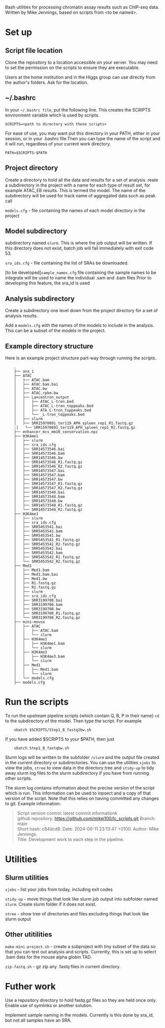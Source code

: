 Bash utilities for processing chromatin assay results such as ChIP-seq data.
Written by Mike Jennings, based on scripts from \<to be named>.

Set up
======
Script file location
--------------------
Clone the repository to a location accessible on your server. You may need to set the permission on the scripts to ensure they are executable.

Users at the home institution and in the Higgs group can use directly from the author's folders. Ask for the location.

~/.bashrc
----------
In your `~/.bashrc file`, put the following line. This creates the SCRIPTS environment variable which is used by scripts.

    SCRIPTS=<path to directory with these scripts>
For ease of use, you may want put this directory in your PATH, either in your session, or in your .bashrc file.Then you can type the name of the script and it will run, regardless of your
current work directory. 

    PATH=$SCRIPTS:$PATH

Project directory
-----------------
Create a directory to hold all the data and results for a set of analysis.
reate a subdirectory in the project with a name for each type of result set, for example ATAC_EB results. This is termed the model.
The name of the subdirectory will be used for track name of aggregated data 
such as peak call

`models.cfg` - file containing the names of each model directory in the project

Model subdirectory
---------------------
subdirectory named `slurm`. This is where the job output will be written.
If this directory does not exist, batch job will fail immediately with exit code 53.


`sra_ids.cfg` - file containing the list of SRAs be downloaded.

[to be developed]`sample_names.cfg` file containing the sample names to be integrate
will be used to name the individual .sam and .bam files
Prior to developing this feature, the sra_id is used

Analysis subdirectory
---------------------
Create a subdirectory one level down from the project directory for a set of analysis results.

Add a `models.cfg` with the names of the models to include in the analysis. 
This can be a subset of the models in the project.

Example directory structure
----------------------------
Here is an example project structure part-way through running the scripts.

        .
        ├── ana_1
        ├── ATAC
        │   ├── ATAC.bam
        │   ├── ATAC.bam.bai
        │   ├── ATAC.bw
        │   ├── ATAC.rpkm.bw
        │   ├── Lanceotron_output
        │   │   ├── ATAC_L-tron.bed
        │   │   ├── ATAC_L-tron_toppeaks.bed
        │   │   ├── ATA_L-tron_toppeaks.bed
        │   │   └── _L-tron_toppeaks.bed
        │   ├── slurm
        │   ├── SRR15970891_ter119_APH_spleen_rep1_R1.fastq.gz
        :│   └── SRR15970891_ter119_APH_spleen_rep1_R2.fastq.gz
        ├── enhancer_mcs_mm10_conservation.npz
        ├── H3K4me1
        │   ├── slurm
        │   ├── sra_ids.cfg
        │   ├── SRR14573546.bai
        │   ├── SRR14573546.bam
        │   ├── SRR14573546.bw
        │   ├── SRR14573546_R1.fastq.gz
        │   ├── SRR14573546_R2.fastq.gz
        │   ├── SRR14573547.bai
        │   ├── SRR14573547.bam
        │   ├── SRR14573547.bw
        │   ├── SRR14573547_R1.fastq.gz
        │   ├── SRR14573547_R2.fastq.gz
        │   ├── SRR14573548.bai
        │   ├── SRR14573548.bam
        │   ├── SRR14573548.bw
        │   ├── SRR14573548_R1.fastq.gz
        │   └── SRR14573548_R2.fastq.gz
        ├── H3K4me3
        │   ├── slurm
        │   ├── sra_ids.cfg
        │   ├── SRR5453541.bai
        │   ├── SRR5453541.bam
        │   ├── SRR5453541.bw
        │   ├── SRR5453541_R1.fastq.gz
        │   ├── SRR5453541_R2.fastq.gz
        │   ├── SRR5453542.bai
        │   ├── SRR5453542.bam
        │   ├── SRR5453542_R1.fastq.gz
        │   └── SRR5453542_R2.fastq.gz
        ├── Med1
        │   ├── Med1.bam
        │   ├── Med1.bam.bai
        │   ├── Med1.bw
        │   ├── R1.fastq.gz
        │   ├── R2.fastq.gz
        │   ├── slurm
        │   ├── sra_ids.cfg
        │   ├── SRR3199708.bai
        │   ├── SRR3199708.bam
        │   ├── SRR3199708.bw
        │   ├── SRR3199708_R1.fastq.gz
        │   └── SRR3199708_R2.fastq.gz
        ├── mini-mouse
        │   ├── ATAC
        │   │   ├── ATAC.bam
        │   │   └── slurm
        │   ├── H3K4me1
        │   │   ├── H3K4me1.bam
        │   │   └── slurm
        │   ├── H3K4me3
        │   │   ├── H3K4me3.bam
        │   │   └── slurm
        │   ├── Med1
        │   │   ├── Med1.bam
        │   │   └── slurm
        │   └── models.cfg
        ├── models.cfg

Run the scripts
===============

To run the upstream pipeline scripts (which contain Q, B, P in their name) `cd`
to the subdirectory
of the model. Then type the script. For example

        sbatch $SCRIPTS/Step1_B_fastq2bw.sh
If you have added $SCRIPTS to your $PATH, then just

        sbatch Step1_B_fastqbw.sh

Slurm logs will be written to the subfolder `/slurm` and the output file created
in the current directory or subdirectories. You can use the utilities `sjobs`
to view the jobs, `stree` to view data in the directory tree and `stidy-up` 
to tidy away slurm log files to the slurm subdirectory if you have from
running other scripts.

The slurm log contains information about the precise version of the script
 which is run. 
This information can be used to inpsect and  a copy of that version of the script. 
Note that this relies on having committed any changes to git.
Example information:
>Script version control: latest commit informationk\
>github repository: https://github.com/mikej100/lc_scripts.git  Branch: main\
>Short hash: c84dcd8. Date: 2024-06-11 23:13:47 +0100. Author: Mike Jennings.\
>Title: Development work to each step in the pipeline.


Utilities
=========
Slurm utilities
---------------
`sjobs` - list your jobs from today, including exit codes

`stidy-up` - move things that look like slurm job output into subfolder named
 `slurm`. Create slurm folder if it does not exist.

`stree` - show tree of directories and files excluding things that look like
 slurm output

Other utitilities
-----------------

`make-mini-project.sh` - create a subproject with tiny subset of the data
 so that you can test out analysis and scripts. Currently, this is set up to
  select .bam data for the mouse alpha globin TAD.

`zip-fastq.sh` - gz zip any .fastq files in current directory.

Futher work
===========

Use a repository directory to hold fastq.gz files so they are held once only. Enable use of symlinks or another solution.

Implement sample naming in the models. Currently is this done by sra_id, but not all samples have an SRA.